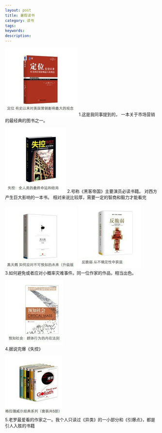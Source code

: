 ```yaml
---
layout: post
title: 暑假读书
category: 读书
tags:
keywords:
description:
---
```


![定位](/assets/image/定位)
1.这是我同事提到的， 一本关于市场营销的最经典的图书之一。       

![失控](/assets/image/失控)
2.号称《黑客帝国》主要演员必读书籍。 对西方产生巨大影响的一本书。 相对来说比较厚，需要一定的智商和毅力才能看完         

![黑天鹅](/assets/image//黑天鹅)  ![反脆弱](/assets/image/反脆弱)              
3.如何避免或者应对小概率灾难事件。同一位作家的作品，相当出色。              

![预知社会](/assets/image/预知社会)      
4.据说完爆《失控》                     

![格拉德维尔](/assets/image/格拉德维尔)         
5.老罗最爱看的作家之一。我个人只读过《异类》的一小部分和《引爆点》，都是引人入胜的书籍    
